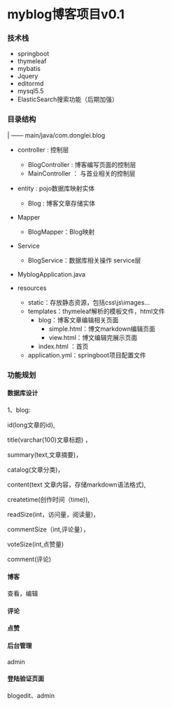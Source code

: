 # myblog博客项目v0.1

### 技术栈

- springboot
- thymeleaf
- mybatis
- Jquery
- editormd
- mysql5.5
- ElasticSearch搜索功能（后期加强）



### 目录结构

| —— main/java/com.donglei.blog

* controller :  控制层
  * BlogController :   博客编写页面的控制层
  * MainController ：  与首业相关的控制层
* entity :  pojo数据库映射实体
  * Blog :  博客文章存储实体
* Mapper
  * BlogMapper：Blog映射
* Service
  * BlogService：数据库相关操作  service层
* MyblogApplication.java 

* resources
  * static：存放静态资源，包括css\js\images...
  * templates：thymeleaf解析的模板文件，html文件
    * blog：博客文章编辑相关页面
      * simple.html：博文markdown编辑页面
      * view.html：博文编辑完展示页面
    * index.html ：首页
  * application.yml：springboot项目配置文件

### 功能规划

#### 数据库设计

1、blog:

id(long文章的id), 

title(varchar(100)文章标题) ，

summary(text,文章摘要)，

catalog(文章分类)，

content(text 文章内容，存储markdown语法格式), 

createtime(创作时间（time)),

readSize(int，访问量，阅读量)，

commentSize（int,评论量），

voteSize(int,点赞量)

comment(评论)

#### 博客

查看，编辑

#### 评论

#### 点赞

#### 后台管理

admin

#### 登陆验证页面

blogedit、admin


